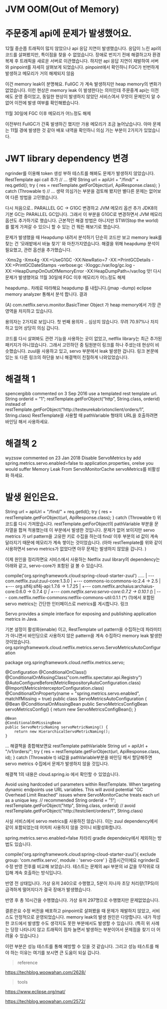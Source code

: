 # JVM OOM(Out of Memory)

# 주문중계 api에 문제가 발생했어요.
12월 중순쯤 트래픽이 많지 않았으나 api 응답 지연이 발생했습니다. 응답이 느린 api의 코드를 살펴봤지만, 특이점을 찾을 수 없었습니다. 장애로 번지기 전에 해결하고자 환경 복제 후 트래픽을 새로운 서버로 이관했습니다. 하지만 api 응답 지연이 재발하여 서버와 pinpoint를 자세히 살펴보게 되었습니다.
pinpoint에서 확인하니 FGC가 빈번하게 발생하고 메모리가 거의 해제되지 않음

이건 memory leak이 분명해요.
FullGC 가 계속 발생하지만 heap memory의 변화가 없었습니다. 이런 현상은 memory leak 이 발생한다는 의미인데 주문중계 api는 이전에도 운영 중이었고, 동일한 현상이 발생하지 않았던 서비스여서 무엇이 문제인지 알 수 없어 이전에 발생 여부를 확인해봤습니다.

11월 30일에 FGC 이후 메모리가 어느정도 해제

이전부터 FullGC가 간혹 발생하긴 했지만 가용 메모리가 조금 늘어났습니다. 아마 문제는 11월 경에 발생한 것 같아 배포 내역을 확인하니 의심 가는 부분이 2가지가 있었습니다.

# JWT library dependency 변경
ngrinder를 이용해 token 생성 부하 테스트를 해봐도 문제가 발생하지 않았습니다.
RestTemplate api call 추가
// ... 생략
String url = apiUrl + "/find/" + req.getId();
try {
res = restTemplate.getForObject(url, ApiResponse.class);
} catch (Throwable t) 
// ... 생략
의심가는 부분을 검토해 봤지만 별다른 문제는 없어보여 다른 방법을 고민했습니다.

다시 처음으로..
PARALLEL GC -> G1GC 변경하고 JVM 메모리 옵션 추가
JDK8의 기본 GC는 PARALLEL GC입니다. 그래서 이 부분을 G1GC로 변경하면서 JVM 메모리 옵션도 추가하기로 했습니다.
근본적인 해결 방법은 아니지만 STW(Stop the world)를 짧게 가져갈 수 있으니 할 수 있는 건 뭐든 해보기로 했습니다.

문제가 발생했을 때 Heapdump 내려서 분석하기
단순히 코드만 보고 memory leak를 찾는 건 ‘모래밭에서 바늘 찾기’ 와 마찬가지였습니다. 해결을 위해 heapdump 분석이 필요했고, 관련 옵션을 추가했습니다.

-Xms2g -Xmx4g -XX:+UseG1GC -XX:NewRatio=7 -XX:+PrintGCDetails -XX:+PrintGCDateStamps -verbose:gc -Xloggc:/var/log/gc.log -XX:+HeapDumpOnOutOfMemoryError -XX:HeapDumpPath=/var/log 
앗! 다시 문제가 발생했어요
11월 30일에 FGC 이후 메모리가 어느정도 해제

heapdump.. 차례로 따라해요
heapdump 를 내립니다.(jmap -dump)
eclipse memory analyzer 통해서 분석 합니다.
결과

(A) com.netflix.servo.monitor.BasicTimer Object 가 heap memory에서 가장 큰 영역을 차지하고 있습니다.


용의자는 2가지로 보입니다. 첫 번째 용의자 .. 심상치 않습니다. 무려 70.97%나 차지하고 있어 상당히 의심 갑니다.



코드를 다시 살펴봐도 관련 기능을 사용하는 곳이 없었고, netflix library는 최근 추가된 패키지가 아니었습니다. 그래서 고민하던 중 팀원분이 링크를 하나 주셨는데 현상이 비슷했습니다. zuul을 사용하고 있고, servo 부분에서 leak 발생한 겁니다. 링크 본문에 있는 또 다른 링크의 하단을 보니 해결책이 친절하게 나와있었습니다.

# 해결책 1
spencergibb commented on 3 Sep 2016
use a templated rest template url.
String orderid = “1”;
restTemplate.getForObject(“http”, String.class, orderid)
instead of
restTemplate.getForObject(“http://testeurekabrixtonclient/orders/1”, String.class)
RestTemplate을 사용할 때 pathVariable 형태의 URL을 호출하려면 바인딩 해서 사용하세요.

# 해결책 2
wyzssw commented on 23 Jan 2018
Disable ServoMetrics by add spring.metrics.servo.enabled=false to application.properties,
orelse you would suffer Memory Leak From ServoMonitorCache
servoMetrics를 비활성화 하세요.

# 발생 원인은요.
String url = apiUrl + "/find/" + req.getId();
try {
    res = restTemplate.getForObject(url, ApiResponse.class);
} catch (Throwable t) 
위 코드를 다시 가져왔습니다. restTemplate.getForObject의 pathVariable 부분을 문자열을 합쳐 적용했는데 이 부분에서 발생한 것입니다. 문제가 없어 보이지만 servo metrics 가 url pattern을 고유한 키로 수집을 하는데 find/ 이후 부분의 id 값이 계속 달라지기 때문에 메모리가 계속 쌓이는 것이었습니다.
(아마 restTemplate를 위와 같이 사용하면서 servo metrics가 없었다면 아무 문제는 발생하지 않았을 겁니다. )

이제 원인을 정리하면요
서비스에서 사용하는 Netflix zuul library의 dependency는 아래와 같고, servo-core가 포함된 걸 볼 수 있습니다.

compile('org.springframework.cloud:spring-cloud-starter-zuul')
.....
|    --- com.netflix.zuul:zuul-core:1.3.0
|         +--- commons-io:commons-io:2.4 -> 2.5
|         +--- org.slf4j:slf4j-api:1.7.6 -> 1.7.25
|         +--- com.netflix.archaius:archaius-core:0.6.0 -> 0.7.4 (*)
|         +--- com.netflix.servo:servo-core:0.7.2 -> 0.10.1 (*)
|         --- com.netflix.netflix-commons:netflix-commons-util:0.1.1 (*)
(1)에서 포함된 servo metrics는 간단한 인터페이스로 metrics를 게시합니다. 링크

Servo provides a simple interface for exposing and publishing application metrics in Java.

기본 설정이 활성화(enable) 이고, RestTemplate url pattern을 수집하는데 파라미터가 아니면서 바인딩으로 사용하지 않은 pattern을 계속 수집하다 memory leak 발생한 것이었습니다.
org.springframework.cloud.netflix.metrics.servo.ServoMetricsAutoConfiguration

package org.springframework.cloud.netflix.metrics.servo;

@Configuration
@ConditionalOnClass()
@ConditionalOnMissingClass("com.netflix.spectator.api.Registry")
@AutoConfigureBefore(MetricRepositoryAutoConfiguration.class)
@Import(MetricsInterceptorConfiguration.class)
@ConditionalOnProperty(name = "spring.metrics.servo.enabled", matchIfMissing = true)
public class ServoMetricsAutoConfiguration {
    @Bean
    @ConditionalOnMissingBean
    public ServoMetricsConfigBean servoMetricsConfig() {
        return new ServoMetricsConfigBean();
    }

    @Bean
    @ConditionalOnMissingBean
    public ServoMetricNaming servoMetricNaming() {
        return new HierarchicalServoMetricNaming();
    }
...
해결책을 종합해보면요
restTemplate pathVariable
String url = apiUrl + "/v1/orders/";
try {
res = restTemplate.getForObject(url, ApiResponse.class, id);
} catch (Throwable t) 
id값을 pathVariable부분을 바인딩 해서 할당해주면 servo metrics 수집에서 문제가 발생하지 않을 것입니다.

해결책 1의 내용은 cloud.spring.io 에서 확인할 수 있었습니다.

Avoid using hardcoded url parameters within RestTemplate. When targeting dynamic endpoints use URL variables. This will avoid potential "GC Overhead Limit Reached" issues where ServoMonitorCache treats each url as a unique key.
// recommended
String orderid = "1";
restTemplate.getForObject("http", String.class, orderid)
// avoid
restTemplate.getForObject("http://testclient/orders/1", String.class)

사실 서비스에서 servo metrics를 사용하진 않습니다. 이는 zuul dependency에서 같이 포함되었는데 어차피 사용하지 않을 것이니 비활성화합니다.

spring.metrics.servo.enabled=false
차라리 gradle dependeicy에서 제외하는 방법도 있습니다.

compile('org.springframework.cloud:spring-cloud-starter-zuul'){
  exclude group: 'com.netflix.servo', module : 'servo-core'
}
검증시간이에요
ngrinder로 수정 반영 전후를 비교해 보았습니다. 테스트는 문제의 api 부분의 id 값을 무작위로 대입해 계속 호출하는 방식입니다.

반영 전 상태입니다. 가상 유저 240으로 수행했고, 5분이 지나자 초당 처리량(TPS)이 급격하게 떨어지다가 결국 장애가 발생했습니다.


반영 후 총 10시간을 수행했습니다. 가상 유저 297명으로 수행했지만 문제없었습니다.

결론은요
수정 버전을 배포하고 pinpoint로 살펴봤을 때 문제가 재발하지 않았고, 서비스도 안정적으로 운영되었습니다.
memory leak의 발생 원인은 다양합니다. 내가 작성한 코드에서 발생할 수도 생각지도 못한 부분에서도 발생할 수 있습니다.
(특히 위 사례는 당장 나타나지 않고 트래픽이 점차 늘면서 발생하는 부분이어서 문제점을 찾기 더 어려울 수 있습니다.)

이런 부분은 성능 테스트를 통해 예방할 수 있을 것 같습니다. 그리고 성능 테스트를 해야 하는 이유는 여기를 보시면 큰 도움이 되실 겁니다.


> reference

https://techblog.woowahan.com/2628/

> tools

https://www.eclipse.org/mat/

https://techblog.woowahan.com/2572/
